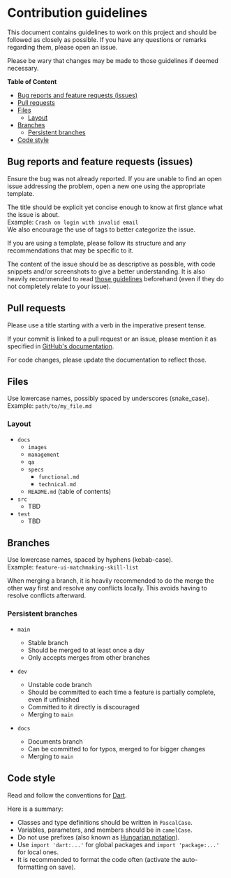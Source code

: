 # Contribution guidelines

This document contains guidelines to work on this project and should be followed as closely as possible.
If you have any questions or remarks regarding them, please open an issue.

Please be wary that changes may be made to those guidelines if deemed necessary.

**Table of Content**
- [Bug reports and feature requests (issues)](#bug-reports-and-feature-requests-issues)
- [Pull requests](#pull-requests)
- [Files](#files)
  - [Layout](#layout)
- [Branches](#branches)
  - [Persistent branches](#persistent-branches)
- [Code style](#code-style)

## Bug reports and feature requests (issues)

Ensure the bug was not already reported.
If you are unable to find an open issue addressing the problem, open a new one using the appropriate template.

The title should be explicit yet concise enough to know at first glance what the issue is about. \
Example: `Crash on login with invalid email` \
We also encourage the use of tags to better categorize the issue.

If you are using a template, please follow its structure and any recommendations that may be specific to it.

The content of the issue should be as descriptive as possible, with code snippets and/or screenshots to give a better understanding.
It is also heavily recommended to read [those guidelines](https://how-to-question.com/) beforehand (even if they do not completely relate to your issue).

## Pull requests

Please use a title starting with a verb in the imperative present tense.

If your commit is linked to a pull request or an issue, please mention it as specified in [GitHub's documentation](https://docs.github.com/en/issues/tracking-your-work-with-issues/linking-a-pull-request-to-an-issue).

For code changes, please update the documentation to reflect those.

<!-- TODO: Tests and builds -->

## Files

Use lowercase names, possibly spaced by underscores (snake_case). \
Example: `path/to/my_file.md`

### Layout

- `docs`
  - `images`
  - `management`
  - `qa`
  - `specs`
    - `functional.md`
    - `technical.md`
  - `README.md` (table of contents)
- `src`
  - TBD
- `test`
  - TBD

## Branches

Use lowercase names, spaced by hyphens (kebab-case). \
Example: `feature-ui-matchmaking-skill-list`

When merging a branch, it is heavily recommended to do the merge the other way first and resolve any conflicts locally.
This avoids having to resolve conflicts afterward.

### Persistent branches

- `main`
  - Stable branch
  - Should be merged to at least once a day
  - Only accepts merges from other branches

- `dev`
  - Unstable code branch
  - Should be committed to each time a feature is partially complete, even if unfinished
  - Committed to it directly is discouraged
  - Merging to `main`

- `docs`
  - Documents branch
  - Can be committed to for typos, merged to for bigger changes
  - Merging to `main`

## Code style

Read and follow the conventions for [Dart](https://dart.dev/effective-dart/style).

Here is a summary:
- Classes and type definitions should be written in `PascalCase`.
- Variables, parameters, and members should be in `camelCase`.
- Do not use prefixes (also known as [Hungarian notation](https://en.wikipedia.org/wiki/Hungarian_notation)).
- Use `import 'dart:...'` for global packages and `import 'package:...'` for local ones.
- It is recommended to format the code often (activate the auto-formatting on save).